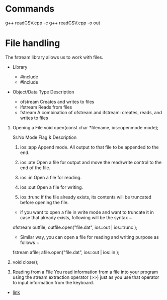 # Commands
g++ readCSV.cpp -c
g++ readCSV.cpp -o out

# File handling
The fstream library allows us to work with files.

* Library
   - #include <iostream>
   - #include <fstream> 

* Object/Data   Type 	Description
    - ofstream 	Creates and writes to files
    - ifstream 	Reads from files
    - fstream 	A combination of ofstream and ifstream: creates, reads, and writes to files

1. Opening a File
    void open(const char *filename, ios::openmode mode);

    Sr.No 	Mode Flag & Description
    1. 	ios::app
        Append mode. All output to that file to be appended to the end.

    2. 	ios::ate
        Open a file for output and move the read/write control to the end of the file.

    3. 	ios::in
        Open a file for reading.

    4.	ios::out
        Open a file for writing.

    5.	ios::trunc
        If the file already exists, its contents will be truncated before opening the file.
    
    * if you want to open a file in write mode and want to truncate it in case that already exists, following will be the syntax −

    ofstream outfile;
    outfile.open("file.dat", ios::out | ios::trunc );

    * Similar way, you can open a file for reading and writing purpose as follows −

    fstream  afile;
    afile.open("file.dat", ios::out | ios::in );

2. void close();

3. Reading from a File
    You read information from a file into your program using the stream extraction operator (>>) just as you use that operator to input information from the keyboard. 

* [link](https://www.tutorialspoint.com/cplusplus/cpp_files_streams.htm)